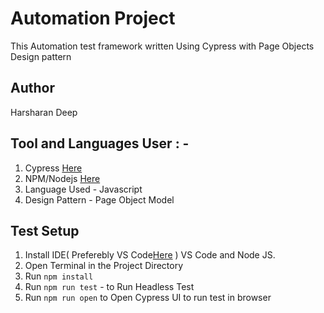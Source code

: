 #  Automation Project 

This Automation test framework written Using Cypress with Page Objects Design pattern  

## Author
Harsharan Deep 

## Tool and Languages User : - 
1. Cypress [Here](https://www.cypress.io/)
2. NPM/Nodejs [Here](https://nodejs.org/en/)
3. Language Used - Javascript 
4. Design Pattern - Page Object Model 

## Test Setup

1. Install IDE( Preferebly VS Code[Here](https://code.visualstudio.com/) ) VS Code and Node JS.
2. Open Terminal in the Project Directory
3. Run `npm install` 
4. Run  `npm run test` - to Run Headless Test 
5. Run `npm run open` to Open Cypress UI to run test in browser 






